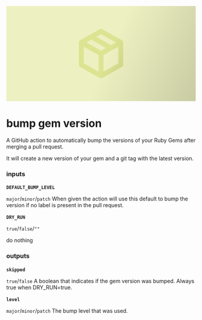![alt text](bump.png)

# bump gem version

A GitHub action to automatically bump the versions of your Ruby Gems after merging a pull request.

It will create a new version of your gem and a git tag with the latest version.

### inputs

**`DEFAULT_BUMP_LEVEL`**

`major`/`minor`/`patch`
When given the action will use this default to bump the version if no label is present in the pull request.

**`DRY_RUN`**

`true`/`false`/`""`

do nothing


### outputs

**`skipped`**

`true`/`false`
A boolean that indicates if the gem version was bumped.
Always true when DRY_RUN=true.

**`level`**

`major`/`minor`/`patch`
The bump level that was used.
